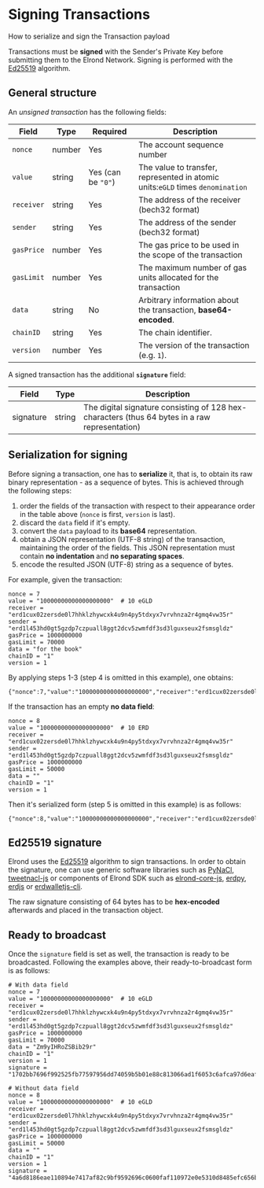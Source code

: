 # Signing Transactions

How to serialize and sign the Transaction payload

Transactions must be **signed** with the Sender's Private Key before submitting them to the Elrond Network. Signing is performed with the [Ed25519](https://ed25519.cr.yp.to/) algorithm.

## **General structure**

An *unsigned transaction* has the following fields:

| Field      | Type   | Required           | Description                                                  |
| ---------- | ------ | ------------------ | ------------------------------------------------------------ |
| `nonce`    | number | Yes                | The account sequence number                                  |
| `value`    | string | Yes (can be `"0"`) | The value to transfer, represented in atomic units:`eGLD` times `denomination` |
| `receiver` | string | Yes                | The address of the receiver (bech32 format)                  |
| `sender`   | string | Yes                | The address of the sender (bech32 format)                    |
| `gasPrice` | number | Yes                | The gas price to be used in the scope of the transaction     |
| `gasLimit` | number | Yes                | The maximum number of gas units allocated for the transaction |
| `data`     | string | No                 | Arbitrary information about the transaction, **base64-encoded**. |
| `chainID`  | string | Yes                | The chain identifier.                                        |
| `version`  | number | Yes                | The version of the transaction (e.g. `1`).                   |

A signed transaction has the additional **`signature`** field:

| Field     | Type   | Description                                                  |
| --------- | ------ | ------------------------------------------------------------ |
| signature | string | The digital signature consisting of 128 hex-characters (thus 64 bytes in a raw representation) |

## **Serialization for signing**

Before signing a transaction, one has to **serialize** it, that is, to obtain its raw binary representation - as a sequence of bytes. This is achieved through the following steps:

1. order the fields of the transaction with respect to their appearance order in the table above (`nonce` is first, `version` is last).
2. discard the `data` field if it's empty.
3. convert the `data` payload to its **base64** representation.
4. obtain a JSON representation (UTF-8 string) of the transaction, maintaining the order of the fields. This JSON representation must contain **no indentation** and **no separating spaces**.
5. encode the resulted JSON (UTF-8) string as a sequence of bytes.

For example, given the transaction:



```
nonce = 7
value = "10000000000000000000"  # 10 eGLD
receiver = "erd1cux02zersde0l7hhklzhywcxk4u9n4py5tdxyx7vrvhnza2r4gmq4vw35r"
sender = "erd1l453hd0gt5gzdp7czpuall8ggt2dcv5zwmfdf3sd3lguxseux2fsmsgldz"
gasPrice = 1000000000
gasLimit = 70000
data = "for the book"
chainID = "1"
version = 1
```

By applying steps 1-3 (step 4 is omitted in this example), one obtains:



```
{"nonce":7,"value":"10000000000000000000","receiver":"erd1cux02zersde0l7hhklzhywcxk4u9n4py5tdxyx7vrvhnza2r4gmq4vw35r","sender":"erd1l453hd0gt5gzdp7czpuall8ggt2dcv5zwmfdf3sd3lguxseux2fsmsgldz","gasPrice":1000000000,"gasLimit":70000,"data":"Zm9yIHRoZSBib29r","chainID":"1","version":1}
```

If the transaction has an empty **no data field**:



```
nonce = 8
value = "10000000000000000000"  # 10 ERD
receiver = "erd1cux02zersde0l7hhklzhywcxk4u9n4py5tdxyx7vrvhnza2r4gmq4vw35r"
sender = "erd1l453hd0gt5gzdp7czpuall8ggt2dcv5zwmfdf3sd3lguxseux2fsmsgldz"
gasPrice = 1000000000
gasLimit = 50000
data = ""
chainID = "1"
version = 1
```

Then it's serialized form (step 5 is omitted in this example) is as follows:



```
{"nonce":8,"value":"10000000000000000000","receiver":"erd1cux02zersde0l7hhklzhywcxk4u9n4py5tdxyx7vrvhnza2r4gmq4vw35r","sender":"erd1l453hd0gt5gzdp7czpuall8ggt2dcv5zwmfdf3sd3lguxseux2fsmsgldz","gasPrice":1000000000,"gasLimit":50000,"chainID":"1","version":1}
```

## **Ed25519 signature**

Elrond uses the [Ed25519](https://ed25519.cr.yp.to/) algorithm to sign transactions. In order to obtain the signature, one can use generic software libraries such as [PyNaCl](https://pynacl.readthedocs.io/en/stable/signing/), [tweetnacl-js](https://github.com/dchest/tweetnacl-js#signatures) or components of Elrond SDK such as [elrond-core-js](https://www.npmjs.com/package/@elrondnetwork/elrond-core-js), [erdpy](https://github.com/ElrondNetwork/elrond-sdk), [erdjs](https://github.com/ElrondNetwork/elrond-sdk) or [erdwalletjs-cli](https://github.com/ElrondNetwork/elrond-sdk).

The raw signature consisting of 64 bytes has to be **hex-encoded** afterwards and placed in the transaction object.

## **Ready to broadcast**

Once the `signature` field is set as well, the transaction is ready to be broadcasted. Following the examples above, their ready-to-broadcast form is as follows:



```
# With data field
nonce = 7
value = "10000000000000000000"  # 10 eGLD
receiver = "erd1cux02zersde0l7hhklzhywcxk4u9n4py5tdxyx7vrvhnza2r4gmq4vw35r"
sender = "erd1l453hd0gt5gzdp7czpuall8ggt2dcv5zwmfdf3sd3lguxseux2fsmsgldz"
gasPrice = 1000000000
gasLimit = 70000
data = "Zm9yIHRoZSBib29r"
chainID = "1"
version = 1
signature = "1702bb7696f992525fb77597956dd74059b5b01e88c813066ad1f6053c6afca97d6eaf7039b2a21cccc7d73b3e5959be4f4c16f862438c7d61a30c91e3d16c01"
```



```
# Without data field
nonce = 8
value = "10000000000000000000"  # 10 eGLD
receiver = "erd1cux02zersde0l7hhklzhywcxk4u9n4py5tdxyx7vrvhnza2r4gmq4vw35r"
sender = "erd1l453hd0gt5gzdp7czpuall8ggt2dcv5zwmfdf3sd3lguxseux2fsmsgldz"
gasPrice = 1000000000
gasLimit = 50000
data = ""
chainID = "1"
version = 1
signature = "4a6d8186eae110894e7417af82c9bf9592696c0600faf110972e0e5310d8485efc656b867a2336acec2b4c1e5f76c9cc70ba1803c6a46455ed7f1e2989a90105"
```